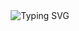 <div align="center">
    <img
        src="https://readme-typing-svg.herokuapp.com?font=Supermercado+One&size=30&duration=4997&color=B8212C&background=FF673200&center=true&vCenter=true&lines=HI+I+AM+ALEXA+QUEEN;A+WHATSAPP+BOT+ON+BAILEYS+MULTI-DEVICE"
            alt="Typing SVG"
        />
    </a>
</p>
